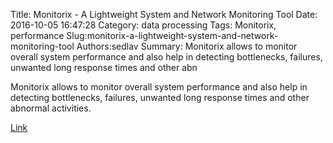 Title: Monitorix - A Lightweight System and Network Monitoring Tool
Date: 2016-10-05 16:47:28
Category: data processing
Tags: Monitorix, performance
Slug:monitorix-a-lightweight-system-and-network-monitoring-tool
Authors:sedlav
Summary: Monitorix allows to monitor overall system performance and also help in detecting bottlenecks, failures, unwanted long response times and other abn

> 
Monitorix allows to monitor overall system performance and also help in detecting bottlenecks, failures, unwanted long response times and other abnormal activities.

[Link](http://www.tecmint.com/monitorix-a-lightweight-system-and-network-monitoring-tool-for-linux/)
